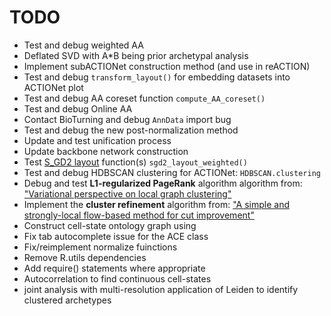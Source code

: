 # TODO

* Test and debug weighted AA
* Deflated SVD with A*B being prior archetypal analysis
* Implement subACTIONet construction method (and use in reACTION)
* Test and debug `transform_layout()` for embedding datasets into ACTIONet plot
* Test and debug AA coreset function `compute_AA_coreset()`
* Test and debug Online AA 
* Contact BioTurning and debug `AnnData` import bug
* Test and debug the new post-normalization method
* Update and test unification process
* Update backbone network construction
* Test [S_GD2 layout](https://github.com/jxz12/s_gd2) function(s) `sgd2_layout_weighted()`
* Test and debug HDBSCAN clustering for ACTIONet: `HDBSCAN.clustering`
* Debug and test **L1-regularized PageRank** algorithm algorithm from: ["Variational perspective on local graph clustering"](https://github.com/kfoynt/LocalGraphClustering)
* Implement the **cluster refinement** algorithm from: ["A simple and strongly-local flow-based method for cut improvement"](https://github.com/kfoynt/LocalGraphClustering)
* Construct cell-state ontology graph using 
* Fix tab autocomplete issue for the ACE class
* Fix/reimplement normalize fuinctions
* Remove R.utils dependencies
* Add require() statements where appropriate
* Autocorrelation to find continuous cell-states
* joint analysis with multi-resolution application of Leiden to identify clustered archetypes